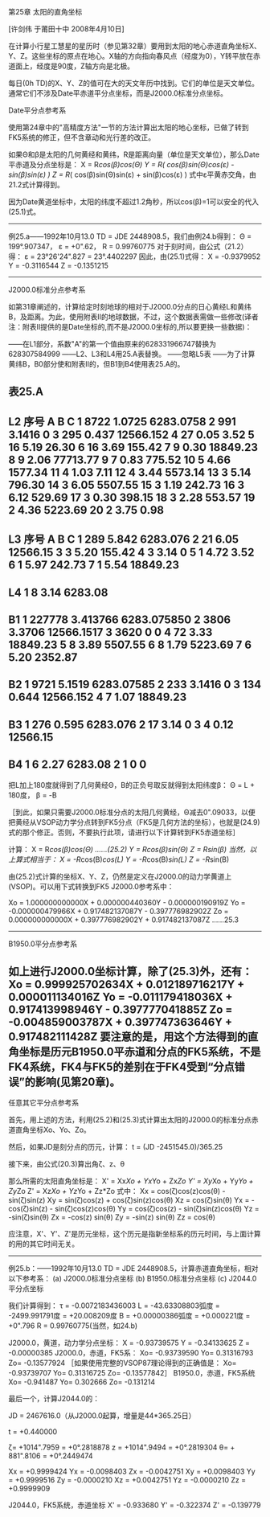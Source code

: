 第25章 太阳的直角坐标

  [许剑伟 于莆田十中 2008年4月10日]

  在计算小行星工慧星的星历时（参见第32章）要用到太阳的地心赤道直角坐标X、Y、Z。这些坐标的原点在地心。X轴的方向指向春风点（经度为0），Y转平放在赤道面上，经度是90度，Z轴方向是北极。

  每日(0h TD)的X、Y、Z的值可在大的天文年历中找到。它们的单位是天文单位。通常它们不涉及Date平赤道平分点坐标，而是J2000.0标准分点坐标。

  Date平分点参考系

  使用第24章中的"高精度方法"一节的方法计算出太阳的地心坐标，已做了转到FK5系统的修正，但不含章动和光行差的改正。

  如果Θ和β是太阳的几何黄经和黄纬，R是距离向量（单位是天文单位），那么Date平赤道及分点坐标是：
    X = R*cos(β)*cos(Θ)
    Y = R*( cos(β)sin(Θ)cos(ε) - sin(β)sin(ε) )
    Z = R*( cos(β)sin(Θ)sin(ε) + sin(β)cos(ε) )
  式中ε平黄赤交角，由21.2式计算得到。

  因为Date黄道坐标中，太阳的纬度不超过1.2角秒，所以cos(β)=1可以安全的代入(25.1)式。

-----------------------------------
例25.a——1992年10月13.0 TD = JDE 2448908.5，我们由例24.b得到：
    Θ = 199°.907347，  ε = +0".62，    R = 0.99760775
  对于刻时间，由公式（21.2）得：
    ε = 23°26'24".827 = 23°.4402297
  因此，由(25.1)式得：
    X = -0.9379952
    Y = -0.3116544
    Z = -0.1351215

------------------------------------------------

J2000.0标准分点参考系

  如第31章阐述的，计算给定时刻地球的相对于J2000.0分点的日心黄经L和黄纬B，及距离。为此，使用附表II的地球数据，不过，这个数据表需做一些修改(译者注：附表II提供的是Date坐标的,而不是J2000.0坐标的,所以要更换一些数据)：

——在L1部分，系数"A"的第一个值由原来的628331966747替换为628307584999
——L2、L3和L4用25.A表替换。
——忽略L5表
——为了计算黄纬B，B0部分使和附表II的，但B1到B4使用表25.A的。

表25.A
----------------------------------
L2 序号   A      B        C
    1   8722  1.0725    6283.0758
    2    991  3.1416       0
    3    295  0.437    12566.152
    4     27  0.05         3.52
    5     16  5.19        26.30
    6     16  3.69       155.42
    7      9  0.30     18849.23
    8      9  2.06     77713.77
    9      7  0.83       775.52
   10      5  4.66      1577.34
   11      4  1.03         7.11
   12      4  3.44      5573.14
   13      3  5.14       796.30
   14      3  6.05      5507.55
   15      3  1.19       242.73
   16      3  6.12       529.69
   17      3  0.30       398.15
   18      3  2.28       553.57
   19      2  4.36      5223.69
   20      2  3.75         0.98
----------------------------------
L3 序号   A      B        C
    1    289  5.842     6283.076
    2     21  6.05     12566.15
    3      3  5.20       155.42
    4      3  3.14         0
    5      1  4.72         3.52
    6      1  5.97       242.73
    7      1  5.54     18849.23
----------------------------------
L4  1      8  3.14      6283.08
----------------------------------
B1  1 227778  3.413766  6283.075850
    2   3806  3.3706   12566.1517
    3   3620  0            0
    4     72  3.33     18849.23
    5      8  3.89      5507.55
    6      8  1.79      5223.69
    7      6  5.20      2352.87
----------------------------------
B2 1    9721  5.1519    6283.07585
   2     233  3.1416       0
   3     134  0.644    12566.152
   4       7  1.07     18849.23
----------------------------------
B3 1     276  0.595     6283.076
   2      17  3.14         0
   3       4  0.12     12566.15
----------------------------------
B4 1       6  2.27      6283.08
   2       1  0            0
----------------------------------
  把L加上180度就得到了几何黄经Θ，B的正负号取反就得到太阳纬度β：
    Θ = L + 180度，    β = -B

［到此，如果只需要J2000.0标准分点的太阳几何黄经，Θ减去0".09033，以便把黄经从VSOP动力学分点转到FK5分点（FK5是几何方法的坐标），也就是(24.9)式的那个修正。否则，不要执行此项，请进行以下计算转到FK5赤道坐标］

  计算：
    X = R*cos(β)*cos(Θ)    ……(25.2)
    Y = R*cos(β)*sin(Θ)
    Z = R*sin(β)
  当然，以上算式相当于：
    X = -R*cos(B)*cos(L)
    Y = -R*cos(B)*sin(L)
    Z = -R*sin(B)

  由(25.2)式计算的坐标X、Y、Z，仍然是定义在J2000.0的动力学黄道上(VSOP)。可以用下式转换到FK5 J2000.0参考系中：

  Xo =  1.000000000000X + 0.000000440360Y - 0.000000190919Z
  Yo = -0.000000479966X + 0.917482137087Y - 0.397776982902Z
  Zo =  0.000000000000X + 0.397776982902Y + 0.917482137087Z ……25.3

-------------------------------

B1950.0平分点参考系

  如上进行J2000.0坐标计算，除了(25.3)外，还有：
    Xo =  0.999925702634X + 0.012189716217Y + 0.000011134016Z
    Yo = -0.011179418036X + 0.917413998946Y - 0.397777041885Z
    Zo = -0.004859003787X + 0.397747363646Y + 0.917482111428Z
  要注意的是，用这个方法得到的直角坐标是历元B1950.0平赤道和分点的FK5系统，不是FK4系统，FK4与FK5的差别在于FK4受到“分点错误”的影响(见第20章)。
----------------------------------

任意其它平分点参考系

  首先，用上述的方法，利用(25.2)和(25.3)式计算出太阳的J2000.0的标准分点赤道直角坐标Xo、Yo、Zo。

  然后，如果JD是刻分点的历元，计算：
    t = (JD -2451545.0)/365.25

  接下来，由公式(20.3)算出角ζ、z、θ

  那么所需的太阳直角坐标是：
    X' = Xx*Xo + Yx*Yo + Zx*Zo
    Y' = Xy*Xo + Yy*Yo + Zy*Zo
    Z' = Xz*Xo + Yz*Yo + Zz*Zo
式中：
    Xx =  cos(ζ)cos(z)cos(θ) - sin(ζ)sin(z)
    Xy =  sin(ζ)cos(z) + cos(ζ)sin(z)cos(θ)
  Xz =  cos(ζ)sin(θ)
  Yx = -cos(ζ)sin(z) - sin(ζ)cos(z)cos(θ)
  Yy =  cos(ζ)cos(z) - sin(ζ)sin(z)cos(θ)
  Yz = -sin(ζ)sin(θ)
  Zx = -cos(z) sin(θ)
  Zy = -sin(z) sin(θ)
  Zz =  cos(θ)

  应注意，X'、Y'、Z'是历元坐标，这个历元是指新坐标系的历元时间，与上面计算的用的其它时间无关。

-------------------------------

例25.b：——1992年10月13.0 TD = JDE 2448908.5，计算赤道直角坐标，相对以下参考系：
    (a) J2000.0标准分点坐标
    (b) B1950.0标准分点坐标
    (c) J2044.0平分点坐标

我们计算得到：
  τ = -0.0072183436003
   L = -43.63308803弧度 = -2499.991791度 = +20.008209度
   B = +0.00000386弧度 = +0.000221度 = +0".796
   R = 0.99760775(当然，如24.b)

J2000.0，黄道，动力学分点坐标：
    X = -0.93739575
    Y = -0.34133625
    Z = -0.00000385
J2000.0，赤道，FK5系：
    Xo= -0.93739590
    Yo=  0.31316793
    Zo= -0.13577924
［如果使用完整的VSOP87理论得到的正确值是：
    Xo= -0.93739707
    Yo=  0.31316725
    Zo= -0.13577842］
B1950.0，赤道，FK5系统
    Xo= -0.941487
    Yo=  0.302666
    Zo= -0.131214

最后一个，计算J2044.0的：

  JD = 2467616.0（从J2000.0起算，增量是44*365.25日）

  t = +0.440000

  ζ= +1014".7959 = +0°.2818878
  z = +1014".9494 = +0°.2819304
  θ= + 881".8106 = +0°.2449474

Xx = +0.9999424    Yx = -0.0098403    Zx = -0.0042751
Xy = +0.0098403    Yy = +0.9999516    Zy = -0.0000210
Xz = +0.0042751    Yz = -0.0000210    Zz = +0.9999909

J2044.0，FK5系统，赤道坐标
    X' = -0.933680
    Y' = -0.322374
    Z' = -0.139779

　



　

　
